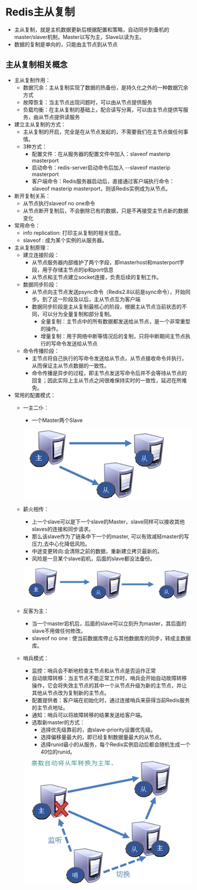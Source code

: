 # Redis主从复制

  - 主从复制，就是主机数据更新后根据配置和策略，自动同步到备机的master/slaver机制，Master以写为主，Slave以读为主。
  - 数据的复制是单向的，只能由主节点到从节点
  
## 主从复制相关概念

  - 主从复制作用：
    - 数据冗余：主从复制实现了数据的热备份，是持久化之外的一种数据冗余方式
    - 故障恢复：当主节点出现问题时，可以由从节点提供服务
    - 负载均衡：在主从复制的基础上，配合读写分离，可以由主节点提供写服务，由从节点提供读服务
  - 建立主从复制的方式：
    - 主从复制的开启，完全是在从节点发起的，不需要我们在主节点做任何事情。
    - 3种方式：
      - 配置文件：在从服务器的配置文件中加入：slaveof masterip masterport
      - 启动命令：redis-server启动命令后加入 --slaveof masterip masterport
      - 客户端命令：Redis服务器启动后，直接通过客户端执行命令：slaveof masterip masterport，则该Redis实例成为从节点。
  - 断开复制关系：
    - 从节点执行slaveof no one命令
    - 从节点断开复制后，不会删除已有的数据，只是不再接受主节点新的数据变化
  - 常用命令：
    - info replication: 打印主从复制的相关信息。
    - slaveof <masterip> <masterport> : 成为某个实例的从服务器。
  - 主从复制原理：
    - 建立连接阶段：
      - 从节点服务器内部维护了两个字段，即masterhost和masterport字段，用于存储主节点的ip和port信息
      - 从节点和主节点建立socket连接，负责后续的复制工作。
    - 数据同步阶段：
      - 从节点向主节点发送psync命令（Redis2.8以前是sync命令），开始同步。到了这一阶段及以后，主从节点互为客户端
      - 数据同步阶段是主从复制最核心的阶段，根据主从节点当前状态的不同，可以分为全量复制和部分复制。
         - 全量复制：主节点中的所有数据都发送给从节点，是一个非常重型的操作。
         - 增量复制：用于网络中断等情况后的复制，只将中断期间主节点执行的写命令发送给从节点
    - 命令传播阶段：
      - 主节点将自己执行的写命令发送给从节点，从节点接收命令并执行，从而保证主从节点数据的一致性。
      - 命令传播是异步的过程，即主节点发送写命令后并不会等待从节点的回复；因此实际上主从节点之间很难保持实时的一致性，延迟在所难免。
  - 常用的配置模式：
    - 一主二仆：
      - 一个Master两个Slave
      
      ![一主二仆](./图片/一主二仆.PNG)
      
    - 薪火相传：
      - 上一个slave可以是下一个slave的Master，slave同样可以接收其他slaves的连接和同步请求。
      - 那么该slave作为了链条中下一个的master, 可以有效减轻master的写压力,去中心化降低风险。
      - 中途变更转向:会清除之前的数据，重新建立拷贝最新的。
      - 风险是一旦某个slave宕机，后面的slave都没法备份。
      
      ![薪火相传](./图片/薪火相传.PNG)
      
    - 反客为主：
      - 当一个master宕机后，后面的slave可以立刻升为master，其后面的slave不用做任何修改。
      - slaveof no one : 使当前数据库停止与其他数据库的同步，转成主数据库。
      
    - 哨兵模式：
      - 监控：哨兵会不断地检查主节点和从节点是否运作正常
      - 自动故障转移：当主节点不能正常工作时，哨兵会开始自动故障转移操作，它会将失效主节点的其中一个从节点升级为新的主节点，并让其他从节点改为复制新的主节点。
      - 配置提供者：客户端在初始化时，通过连接哨兵来获得当前Redis服务的主节点地址。
      - 通知：哨兵可以将故障转移的结果发送给客户端。
      - 选取新master的方式：
        - 选择优先级靠前的，由slave-priority设置优先级。
        - 选择偏移量最大的，即已经复制数据量最大的从节点。
        - 选择runid最小的从服务，每个Redis实例启动后都会随机生成一个40位的runid。
      
      ![哨兵模式](./图片/哨兵模式.PNG)
      

